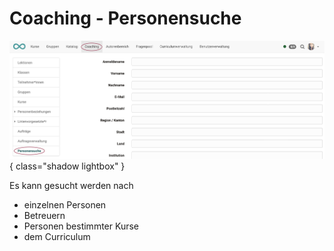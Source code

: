 # Coaching - Personensuche

![coaching_personensuche_v1_de.png](assets/coaching_personensuche_v1_de.png){ class="shadow lightbox" }

  Es kann gesucht werden nach

  * einzelnen Personen
  * Betreuern
  * Personen bestimmter Kurse
  * dem Curriculum

